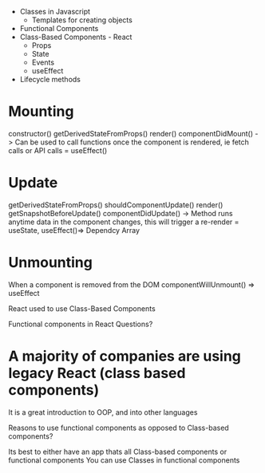 * Classes in Javascript
    - Templates for creating objects
* Functional Components
* Class-Based Components - React
    * Props
    * State
    * Events
    * useEffect
* Lifecycle methods

# Mounting

constructor()
getDerivedStateFromProps()
render()
componentDidMount() -> Can be used to call functions once the component is rendered, ie fetch calls or API calls = useEffect()

# Update
getDerivedStateFromProps()
shouldComponentUpdate()
render()
getSnapshotBeforeUpdate()
componentDidUpdate() -> Method runs anytime data in the component changes, this will trigger a re-render = useState, useEffect()=> Dependcy Array

# Unmounting

When a component is removed from the DOM
componentWillUnmount() => useEffect

React used to use Class-Based Components

Functional components in React
Questions?


# A majority of companies are using legacy React (class based components)

It is a great introduction to OOP, and into other languages

Reasons to use functional components as opposed to Class-based components?

Its best to either have an app thats all Class-based components or functional components
You can use Classes in functional components